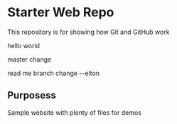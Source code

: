 # Starter Web Repo

This repository is for showing how Git and GitHub work


hello world

master change


read me branch change  --elton
## Purposess

Sample website with plenty of files for demos